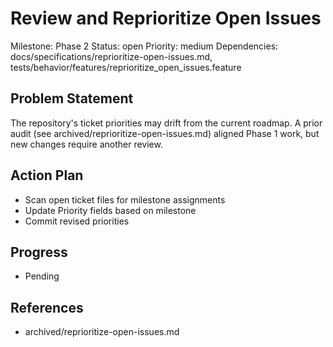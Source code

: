 # Review and Reprioritize Open Issues
Milestone: Phase 2
Status: open
Priority: medium
Dependencies: docs/specifications/reprioritize-open-issues.md, tests/behavior/features/reprioritize_open_issues.feature

## Problem Statement
The repository's ticket priorities may drift from the current roadmap. A prior audit (see archived/reprioritize-open-issues.md) aligned Phase 1 work, but new changes require another review.

## Action Plan
- Scan open ticket files for milestone assignments
- Update Priority fields based on milestone
- Commit revised priorities

## Progress
- Pending

## References
- archived/reprioritize-open-issues.md
